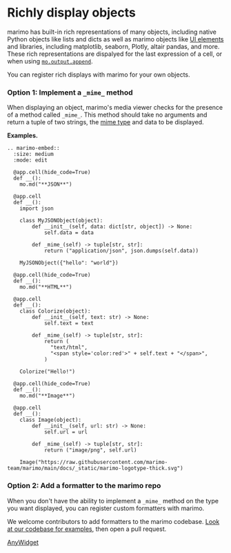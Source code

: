 # Richly display objects

marimo has built-in rich representations of many objects, including native
Python objects like lists and dicts as well as marimo objects like [UI
elements](/guides/interactivity.md) and libraries, including matplotlib,
seaborn, Plotly, altair pandas, and more. These rich representations are
dispalyed for the last expression of a cell, or when using
[`mo.output.append`](#marimo.output.append).

You can register rich displays with marimo for your own objects.

### Option 1: Implement a `_mime_` method

When displaying an object, marimo's media viewer checks for the presence of a
method called `_mime_`. This method should take no arguments and return
a tuple of two strings, the [mime type](https://developer.mozilla.org/en-US/docs/Web/HTTP/Basics_of_HTTP/MIME_types) and data to be displayed.

**Examples.**

```{eval-rst}
.. marimo-embed::
  :size: medium
  :mode: edit

  @app.cell(hide_code=True)
  def __():
    mo.md("**JSON**")

  @app.cell
  def __():
    import json

    class MyJSONObject(object):
        def __init__(self, data: dict[str, object]) -> None:
            self.data = data

        def _mime_(self) -> tuple[str, str]:
            return ("application/json", json.dumps(self.data))

    MyJSONObject({"hello": "world"})

  @app.cell(hide_code=True)
  def __():
    mo.md("**HTML**")

  @app.cell
  def __():
    class Colorize(object):
        def __init__(self, text: str) -> None:
            self.text = text

        def _mime_(self) -> tuple[str, str]:
            return (
              "text/html",
              "<span style='color:red'>" + self.text + "</span>",
            )

    Colorize("Hello!")

  @app.cell(hide_code=True)
  def __():
    mo.md("**Image**")

  @app.cell
  def __():
    class Image(object):
        def __init__(self, url: str) -> None:
            self.url = url

        def _mime_(self) -> tuple[str, str]:
            return ("image/png", self.url)

    Image("https://raw.githubusercontent.com/marimo-team/marimo/main/docs/_static/marimo-logotype-thick.svg")
```

### Option 2: Add a formatter to the marimo repo

When you don't have the ability to implement a `_mime_` method on the type
you want displayed, you can register custom formatters with marimo.

We welcome contributors to add formatters to the marimo codebase. [Look at our
codebase for
examples](https://github.com/marimo-team/marimo/tree/main/marimo/_output/formatters),
then open a pull request.


[AnyWidget](/api/inputs/anywidget.md)
